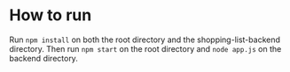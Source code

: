 # How to run

Run ```npm install``` on both the root directory and the shopping-list-backend directory. Then run ```npm start```  on the root directory and ```node app.js``` on the backend directory.
